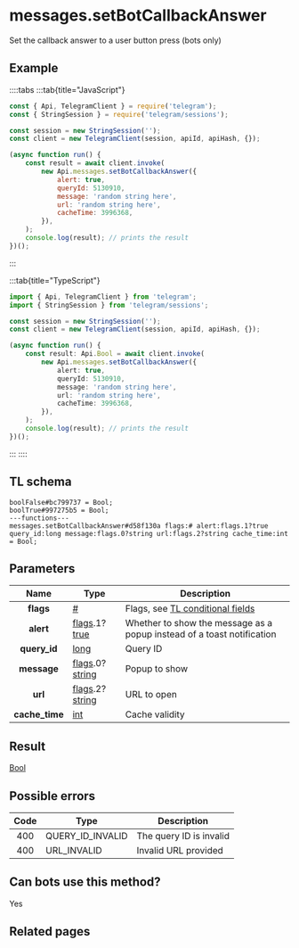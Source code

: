 # messages.setBotCallbackAnswer

Set the callback answer to a user button press (bots only)

## Example

::::tabs
:::tab{title="JavaScript"}

```js
const { Api, TelegramClient } = require('telegram');
const { StringSession } = require('telegram/sessions');

const session = new StringSession('');
const client = new TelegramClient(session, apiId, apiHash, {});

(async function run() {
    const result = await client.invoke(
        new Api.messages.setBotCallbackAnswer({
            alert: true,
            queryId: 5130910,
            message: 'random string here',
            url: 'random string here',
            cacheTime: 3996368,
        }),
    );
    console.log(result); // prints the result
})();
```

:::

:::tab{title="TypeScript"}

```ts
import { Api, TelegramClient } from 'telegram';
import { StringSession } from 'telegram/sessions';

const session = new StringSession('');
const client = new TelegramClient(session, apiId, apiHash, {});

(async function run() {
    const result: Api.Bool = await client.invoke(
        new Api.messages.setBotCallbackAnswer({
            alert: true,
            queryId: 5130910,
            message: 'random string here',
            url: 'random string here',
            cacheTime: 3996368,
        }),
    );
    console.log(result); // prints the result
})();
```

:::
::::

## TL schema

```
boolFalse#bc799737 = Bool;
boolTrue#997275b5 = Bool;
---functions---
messages.setBotCallbackAnswer#d58f130a flags:# alert:flags.1?true query_id:long message:flags.0?string url:flags.2?string cache_time:int = Bool;
```

## Parameters

|      Name      | Type                                                                                                                              | Description                                                                                             |
| :------------: | --------------------------------------------------------------------------------------------------------------------------------- | ------------------------------------------------------------------------------------------------------- |
|   **flags**    | [#](https://core.telegram.org/type/%23)                                                                                           | Flags, see [TL conditional fields](https://core.telegram.org/mtproto/TL-combinators#conditional-fields) |
|   **alert**    | [flags](https://core.telegram.org/mtproto/TL-combinators#conditional-fields).1?[true](https://core.telegram.org/constructor/true) | Whether to show the message as a popup instead of a toast notification                                  |
|  **query_id**  | [long](https://core.telegram.org/type/long)                                                                                       | Query ID                                                                                                |
|  **message**   | [flags](https://core.telegram.org/mtproto/TL-combinators#conditional-fields).0?[string](https://core.telegram.org/type/string)    | Popup to show                                                                                           |
|    **url**     | [flags](https://core.telegram.org/mtproto/TL-combinators#conditional-fields).2?[string](https://core.telegram.org/type/string)    | URL to open                                                                                             |
| **cache_time** | [int](https://core.telegram.org/type/int)                                                                                         | Cache validity                                                                                          |

## Result

[Bool](https://core.telegram.org/type/Bool)

## Possible errors

| Code | Type             | Description             |
| :--: | ---------------- | ----------------------- |
| 400  | QUERY_ID_INVALID | The query ID is invalid |
| 400  | URL_INVALID      | Invalid URL provided    |

## Can bots use this method?

Yes

## Related pages
